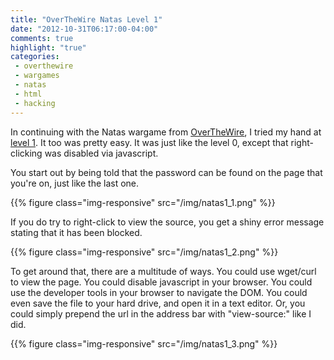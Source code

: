 ```yaml
---
title: "OverTheWire Natas Level 1"
date: "2012-10-31T06:17:00-04:00"
comments: true
highlight: "true"
categories:
 - overthewire
 - wargames
 - natas
 - html
 - hacking
---
```


In continuing with the Natas wargame from [OverTheWire](http://www.overthewire.org), I tried my hand at [level 1](http://www.overthewire.org/wargames/natas/natas1.shtml). It too was pretty easy. It was just like the level 0, except that right-clicking was disabled via javascript.

<!-- more -->

You start out by being told that the password can be found on the page that you're on, just like the last one.

{{% figure class="img-responsive" src="/img/natas1_1.png" %}}

If you do try to right-click to view the source, you get a shiny error message stating that it has been blocked.

{{% figure class="img-responsive" src="/img/natas1_2.png" %}}

To get around that, there are a multitude of ways. You could use wget/curl to view the page. You could disable javascript in your browser. You could use the developer tools in your browser to navigate the DOM. You could even save the file to your hard drive, and open it in a text editor. Or, you could simply prepend the url in the address bar with "view-source:" like I did.

{{% figure class="img-responsive" src="/img/natas1_3.png" %}}
